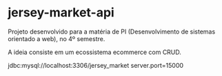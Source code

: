 # jersey-market-api
Projeto desenvolvido para a matéria de PI (Desenvolvimento de sistemas orientado a web), no 4º semestre.

A ideia consiste em um ecossistema ecommerce com CRUD.

jdbc:mysql://localhost:3306/jersey_market
server.port=15000
